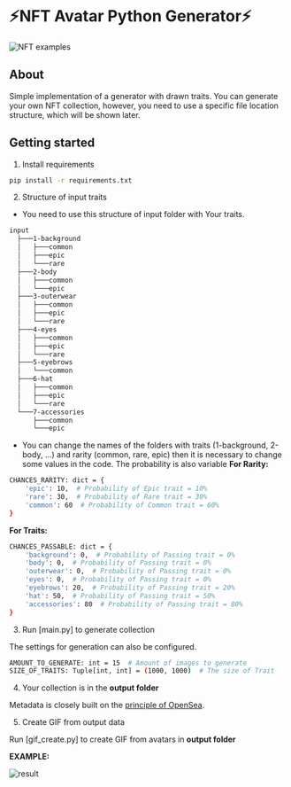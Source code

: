 # ⚡**NFT Avatar Python Generator**⚡
![NFT examples](https://user-images.githubusercontent.com/86720231/175123204-85d4be94-49f6-414d-9666-a1ef060c20a9.png)

## **About**
Simple implementation of a generator with drawn traits.
You can generate your own NFT collection, however, you need to use a specific file location structure, which will be shown later.

## **Getting started**
1. Install requirements
```sh
pip install -r requirements.txt
```
2. Structure of input traits
- You need to use this structure of input folder with Your traits.
```sh
input
  ├───1-background
  │   ├───common
  │   ├───epic
  │   └───rare
  ├───2-body
  │   ├───common
  │   └───epic
  ├───3-outerwear
  │   ├───common
  │   ├───epic
  │   └───rare
  ├───4-eyes
  │   ├───common
  │   ├───epic
  │   └───rare
  ├───5-eyebrows
  │   └───common
  ├───6-hat
  │   ├───common
  │   ├───epic
  │   └───rare
  └───7-accessories
      ├───common
      └───epic
```
- You can change the names of the folders with traits (1-background, 2-body, ...) and rarity (common, rare, epic) then it is necessary to change some values in the code. The probability is also variable
**For Rarity:**
```sh
CHANCES_RARITY: dict = {
    'epic': 10,  # Probability of Epic trait = 10%
    'rare': 30,  # Probability of Rare trait = 30%
    'common': 60  # Probability of Common trait = 60%
}
```
**For Traits:**
```sh
CHANCES_PASSABLE: dict = {
    'background': 0,  # Probability of Passing trait = 0%
    'body': 0,  # Probability of Passing trait = 0%
    'outerwear': 0,  # Probability of Passing trait = 0%
    'eyes': 0,  # Probability of Passing trait = 0%
    'eyebrows': 20,  # Probability of Passing trait = 20%
    'hat': 50,  # Probability of Passing trait = 50%
    'accessories': 80  # Probability of Passing trait = 80%
}
```
3. Run [main.py] to generate collection

The settings for generation can also be configured.
```sh
AMOUNT_TO_GENERATE: int = 15  # Amount of images to generate
SIZE_OF_TRAITS: Tuple[int, int] = (1000, 1000)  # The size of Trait
```

4. Your collection is in the **output folder**

Metadata is closely built on the [principle of OpenSea](https://docs.opensea.io/docs/metadata-standards).

5. Create GIF from output data

Run [gif_create.py] to create GIF from avatars in **output folder**

**EXAMPLE:**

![result](https://user-images.githubusercontent.com/86720231/175123154-c8ff1b94-b011-4b6c-a6c2-70afce0cd2ab.gif)

